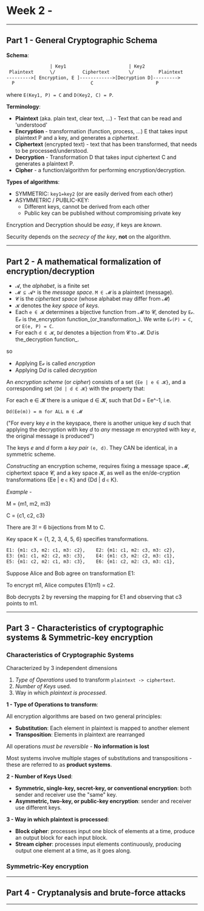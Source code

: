 # Week 2 -

---

## Part 1 - General Cryptographic Schema

**Schema**:

```txt
                | Key1                       | Key2
 Plaintext      \/          Ciphertext       \/         Plaintext
--------->[ Encryption, E ]------------>[Decryption D]--------->
  P                            C                       P
```

where `E(Key1, P) = C` and `D(Key2, C) = P`.

**Terminology**:

* **Plaintext** (aka. plain text, clear text, ...) -  Text that can be read and 'understood'
* **Encryption** - transformation (function, process, ...) E that takes input plaintext P and a key, and generates a _ciphertext_.
* **Ciphertext** (encrypted text) - text that has been transformed, that needs to be processed/understood.
* **Decryption** - Transformation D that takes input ciphertext C and generates a plaintext P.
* **Cipher** - a function/algorithm for performing encryption/decryption.

**Types of algorithms**:

* SYMMETRIC: `key1=key2` (or are easily derived from each other)
* ASYMMETRIC / PUBLIC-KEY:
  * Different keys, cannot be derived from each other
  * Public key can be published without compromising private key

Encryption and Decryption should be _easy_, if keys are _known_.

Security depends on the _secrecy of the key_, **not** on the algorithm.

---

## Part 2 - A mathematical formalization of encryption/decryption

* `𝓐`, the _alphabet_, is a finite set
* `𝓜 ⊆ 𝓐*` is the _message space_. `M ∈ 𝓜` is a plaintext (message).
* `𝓒` is the _ciphertext space_ (whose alphabet may differ from 𝓜)
* `𝓚` denotes the _key space_ of _keys_.
* Each `e ∈ 𝓚` determines a bijective function from 𝓜 to 𝓒, denoted by `Eℯ`. Eℯ is the_encryption function_(or_transformation_).
 We write `Eℯ(P) = C`, or `E(e, P) = C`.
* For each `d ∈ 𝓚`, `D𝘥` denotes a bijection from 𝓒 to 𝓜. D𝘥 is the_decryption function_.

so

* Applying Eℯ is called _encryption_
* Applying D𝘥 is called _decryption_

An _encryption scheme_ (or _cipher_) consists of a set `{Ee | e ∈ 𝓚}`, and a corresponding set `{Dd | d ∈ 𝓚}` with the property that:

For each e ∈ 𝓚 there is a unique d ∈ 𝓚, such that Dd = Ee^-1, i.e.

`Dd(Ee(m)) = m for ALL m ∈ 𝓜`

("For every key *e* in the keyspace, there is another unique key *d* such that applying the decryption with key *d* to _any_ message *m* encrypted with key *e*, the original message is produced")

The keys _e_ and _d_ form a _key pair_ `(e, d)`. They CAN be identical, in a symmetric scheme.

_Constructing_ an encryption scheme, requires fixing a message space 𝓜, ciphertext space 𝓒, and a key space 𝓚, as well as the en/de-cryption transformations {Ee | e ∈ K} and {Dd | d ∈ K}.

*Example* -

M = {m1, m2, m3}

C = {c1, c2, c3}

There are 3! = 6 bijections from M to C.

Key space K = {1, 2, 3, 4, 5, 6} specifies transformations.

```txt
E1: {m1: c3, m2: c1, m3: c2},    E2: {m1: c1, m2: c3, m3: c2},
E3: {m1: c1, m2: c2, m3: c3},    E4: {m1: c3, m2: c2, m3: c1},
E5: {m1: c2, m2: c1, m3: c3},    E6: {m1: c2, m2: c3, m3: c1},
```

Suppose Alice and Bob agree on transformation E1:

To encrypt m1, Alice computes E1(m1) = c2.

Bob decrypts 2 by reversing the mapping for E1 and observing that c3 points to m1.

---

## Part 3 - Characteristics of cryptographic systems & Symmetric-key encryption

### Characteristics of Cryptographic Systems

Characterized by 3 independent dimensions

 1) _Type of Operations_ used to transform `plaintext -> ciphertext`.
 2) _Number of Keys_ used.
 3) Way in which _plaintext is processed_.

**1 - Type of Operations to transform**:

All encryption algorithms are based on two general principles:

* **Substitution**: Each element in plaintext is mapped to another element
* **Transposition**: Elements in plaintext are rearranged

All operations _must be reversible_ - **No information is lost**

Most systems involve multiple stages of substitutions and transpositions - these are referred to as **product systems**.

**2 - Number of Keys Used**:

* **Symmetric, single-key, secret-key, or conventional encryption**: both sender and receiver use the "same" key.
* **Asymmetric, two-key, or public-key encryption**: sender and receiver use different keys.

**3 - Way in which plaintext is processed**:

* **Block cipher**: processes input one block of elements at a time, produce an output block for each input block.
* **Stream cipher**: processes input elements continuously, producing output one element at a time, as it goes along.

### Symmetric-Key encryption

---

## Part 4 - Cryptanalysis and brute-force attacks

---
